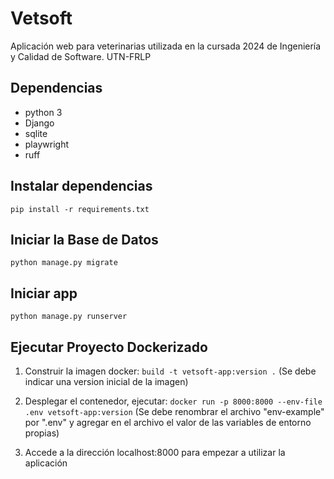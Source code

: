 # Vetsoft

Aplicación web para veterinarias utilizada en la cursada 2024 de Ingeniería y Calidad de Software. UTN-FRLP

## Dependencias

-   python 3
-   Django
-   sqlite
-   playwright
-   ruff

## Instalar dependencias

`pip install -r requirements.txt`

## Iniciar la Base de Datos

`python manage.py migrate`

## Iniciar app

`python manage.py runserver`

## Ejecutar Proyecto Dockerizado

1. Construir la imagen docker: `build -t vetsoft-app:version .` (Se debe indicar una version inicial de la imagen)

2. Desplegar el contenedor, ejecutar: `docker run -p 8000:8000 --env-file .env vetsoft-app:version` (Se debe renombrar el archivo "env-example" por ".env" y agregar en el archivo el valor de las variables de entorno propias)

3. Accede a la dirección localhost:8000 para empezar a utilizar la aplicación